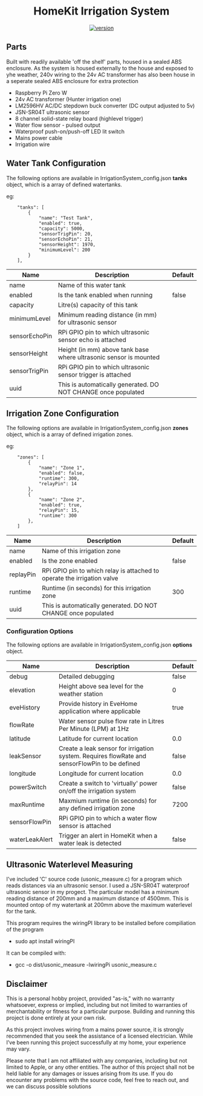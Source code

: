<span align="center">

# HomeKit Irrigation System

[![version](https://img.shields.io/github/package-json/v/n0rt0nthec4t/IrrigationSystem)](https://img.shields.io/github/package-json/v/n0rt0nthec4t/IrrigationSystem)

</span>

## Parts

Built with readily available 'off the shelf' parts, housed in a sealed ABS enclosure. As the system is housed externally to the house and exposed to yhe weather, 240v wiring to the 24v AC transformer has also been house in a seperate sealed ABS enclosure for extra protection

- Raspberry Pi Zero W
- 24v AC transformer (Hunter irrigation one)
- LM2596HV AC/DC stepdown buck converter (DC output adjusted to 5v)
- JSN-SR04T ultrasonic sensor
- 8 channel solid-state relay board (highlevel trigger)
- Water flow sensor - pulsed output
- Waterproof push-on/push-off LED lit switch
- Mains power cable
- Irrigation wire

## Water Tank Configuration

The following options are available in IrrigationSystem_config.json **tanks** object, which is a array of defined watertanks.

eg:
```
    "tanks": [
        {
            "name": "Test Tank",
            "enabled": true,
            "capacity": 5000,
            "sensorTrigPin": 20,
            "sensorEchoPin": 21,
            "sensorHeight": 1970,
            "minimumLevel": 200
        }
    ],
```

| Name              | Description                                                                                   | Default    |
|-------------------|-----------------------------------------------------------------------------------------------|------------|
| name              | Name of this water tank                                                                       |            |
| enabled           | Is the tank enabled when running                                                              | false      |
| capacity          | Litre(s) capacity of this tank                                                                |            |
| minimumLevel      | Minimum reading distance (in mm) for ultrasonic sensor                                        |            |
| sensorEchoPin     | RPi GPIO pin to which ultrasonic sensor echo is attached                                      |            |
| sensorHeight      | Height (in mm) above tank base where ultrasonic sensor is mounted                             |            |
| sensorTrigPin     | RPi GPIO pin to which ultrasonic sensor trigger is attached                                   |            |
| uuid              | This is automatically generated. DO NOT CHANGE once populated                                 |            |

## Irrigation Zone Configuration

The following options are available in IrrigationSystem_config.json **zones** object, which is a array of defined irrigation zones.

eg:
```
    "zones": [
        {
            "name": "Zone 1",
            "enabled": false,
            "runtime": 300,
            "relayPin": 14
        },
        {
            "name": "Zone 2",
            "enabled": true,
            "relayPin": 15,
            "runtime": 300
        },
    ]
```

| Name              | Description                                                                                   | Default    |
|-------------------|-----------------------------------------------------------------------------------------------|------------|
| name              | Name of this irrigation zone                                                                  |            |
| enabled           | Is the zone enabled                                                                           | false      |
| replayPin         | RPi GPIO pin to which relay is attached to operate the irrigation valve                       |            |
| runtime           | Runtime (in seconds) for this irrigation zone                                                 | 300        |
| uuid              | This is automatically generated. DO NOT CHANGE once populated                                 |            |

### Configuration Options

The following options are available in IrrigationSystem_config.json **options** object.

| Name              | Description                                                                                   | Default    |
|-------------------|-----------------------------------------------------------------------------------------------|------------|
| debug             | Detailed debugging                                                                            | false      |
| elevation         | Height above sea level for the weather station                                                | 0          |
| eveHistory        | Provide history in EveHome application where applicable                                       | true       |
| flowRate          | Water sensor pulse flow rate in Litres Per Minute (LPM) at 1Hz                                |            |
| latitude          | Latitude for current location                                                                 | 0.0        |
| leakSensor        | Create a leak sensor for irrigation system. Requires flowRate and sensorFlowPin to be defined | false      |
| longitude         | Longitude for current location                                                                | 0.0        |
| powerSwitch       | Create a switch to 'virtually' power on/off the irrigation system                             | false      |
| maxRuntime        | Maxmium runtime (in seconds) for any defined irrigation zone                                  | 7200       |
| sensorFlowPin     | RPi GPIO pin to which a water flow sensor is attached                                         |            |
| waterLeakAlert    | Trigger an alert in HomeKit when a water leak is detected                                     | false      |

## Ultrasonic Waterlevel Measuring

I've included 'C' source code (usonic_measure.c) for a program which reads distances via an ultrasonic sensor. I used a JSN-SR04T waterproof ultrasonic sensor in my progect. The particular model has a minimum reading distance of 200mm and a maximum distance of 4500mm. This is mounted ontop of my watertank at 200mm above the maximum waterlevel for the tank.

This program requires the wiringPI library to be installed before compiliation of the program
- sudo apt install wiringPI

It can be compiled with:
- gcc -o dist/usonic_measure -lwiringPi usonic_measure.c

## Disclaimer

This is a personal hobby project, provided "as-is," with no warranty whatsoever, express or implied, including but not limited to warranties of merchantability or fitness for a particular purpose. Building and running this project is done entirely at your own risk.

As this project involves wiring from a mains power source, it is strongly recommended that you seek the assistance of a licensed electrician. While I’ve been running this project successfully at my home, your experience may vary.

Please note that I am not affiliated with any companies, including but not limited to Apple, or any other entities. The author of this project shall not be held liable for any damages or issues arising from its use. If you do encounter any problems with the source code, feel free to reach out, and we can discuss possible solutions